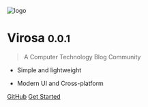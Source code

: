 <!-- _coverpage.md -->

![logo](https://mypic-1305118058.cos.ap-hongkong.myqcloud.com/img/site_logo_dark_hdpi.svg)

# Virosa <small>0.0.1</small>

> A Computer Technology Blog Community

- Simple and lightweight

- Modern UI and Cross-platform

[GitHub](https://github.com/wlonestar/virosa)
[Get Started](#virosa)
